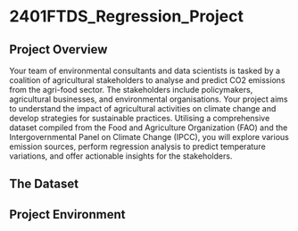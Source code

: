# 2401FTDS_Regression_Project

## Project Overview
Your team of environmental consultants and data scientists is tasked by a coalition of agricultural stakeholders to analyse and predict CO2 emissions from the agri-food sector. The stakeholders include policymakers, agricultural businesses, and environmental organisations. Your project aims to understand the impact of agricultural activities on climate change and develop strategies for sustainable practices. Utilising a comprehensive dataset compiled from the Food and Agriculture Organization (FAO) and the Intergovernmental Panel on Climate Change (IPCC), you will explore various emission sources, perform regression analysis to predict temperature variations, and offer actionable insights for the stakeholders.

## The Dataset


## Project Environment
